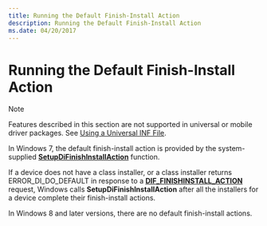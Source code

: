 ```yaml
---
title: Running the Default Finish-Install Action
description: Running the Default Finish-Install Action
ms.date: 04/20/2017
---
```


# Running the Default Finish-Install Action

> [!NOTE]
> Features described in this section are not supported in universal or mobile driver packages. See [Using a Universal INF File](using-a-universal-inf-file.md).

In Windows 7, the default finish-install action is provided by the system-supplied [**SetupDiFinishInstallAction**](/previous-versions/windows/hardware/previsioning-framework/ff551022(v=vs.85)) function.

If a device does not have a class installer, or a class installer returns ERROR_DI_DO_DEFAULT in response to a [**DIF_FINISHINSTALL_ACTION**](./dif-finishinstall-action.md) request, Windows calls **SetupDiFinishInstallAction** after all the installers for a device complete their finish-install actions.

In Windows 8 and later versions, there are no default finish-install actions.

 

